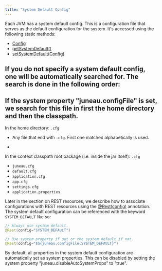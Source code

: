 ```yaml
---
title: "System Default Config"
---
```


Each JVM has a system default config.  This is a configuration file that serves as the default
configuration for the system.  It's accessed using the following static methods:
- [Config](../apidocs/org/apache/juneau/config/Config.html)
- [getSystemDefault()](../apidocs/org/apache/juneau/config/Config.html#getSystemDefault())
- [setSystemDefault(Config)](../apidocs/org/apache/juneau/config/Config.html#setSystemDefault(Config))

If you do not specify a system default config, one will be automatically searched for.
The search is done in the following order:
-
If the system property "juneau.configFile" is set, we search for this file in first the home
directory and then the classpath.
-
In the home directory:
`.cfg`
- Any file that end with `.cfg`.  First one matched alphabetically is used.

-
In the context classpath root package (i.e. inside the jar itself):
`.cfg`
- `juneau.cfg`
- `default.cfg`
- `application.cfg`
- `app.cfg`
- `settings.cfg`
- `application.properties`

Later in the section on REST resources, we describe how to associate configurations with REST resources
using the [@Rest(config)](../apidocs/org/apache/juneau/rest/annotation/Rest.html#config()) annotation.
The system default configuration can be referenced with the keyword `SYSTEM_DEFAULT` like so:

```java
// Always use system default.
@Rest(config="SYSTEM_DEFAULT")

// Use system property if set or the system default if not.
@Rest(config="$S{juneau.configFile,SYSTEM_DEFAULT}")
```


By default, all properties in the system default configuration are automatically set as system properties.
This can be disabled by setting the system property "juneau.disableAutoSystemProps" to "true".
